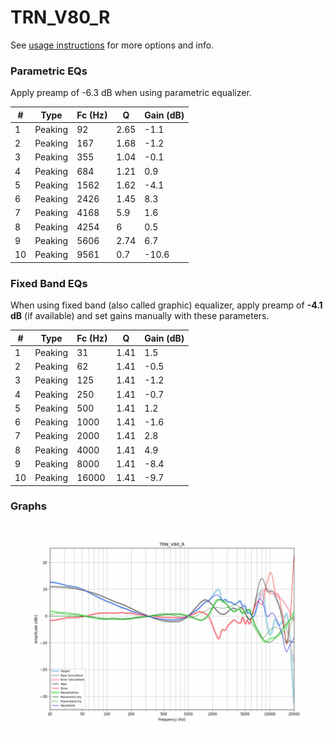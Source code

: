 # TRN_V80_R
See [usage instructions](https://github.com/jaakkopasanen/AutoEq#usage) for more options and info.

### Parametric EQs
Apply preamp of -6.3 dB when using parametric equalizer.

|   # | Type    |   Fc (Hz) |    Q |   Gain (dB) |
|-----|---------|-----------|------|-------------|
|   1 | Peaking |        92 | 2.65 |        -1.1 |
|   2 | Peaking |       167 | 1.68 |        -1.2 |
|   3 | Peaking |       355 | 1.04 |        -0.1 |
|   4 | Peaking |       684 | 1.21 |         0.9 |
|   5 | Peaking |      1562 | 1.62 |        -4.1 |
|   6 | Peaking |      2426 | 1.45 |         8.3 |
|   7 | Peaking |      4168 | 5.9  |         1.6 |
|   8 | Peaking |      4254 | 6    |         0.5 |
|   9 | Peaking |      5606 | 2.74 |         6.7 |
|  10 | Peaking |      9561 | 0.7  |       -10.6 |

### Fixed Band EQs
When using fixed band (also called graphic) equalizer, apply preamp of **-4.1 dB** (if available) and set gains manually with these parameters.

|   # | Type    |   Fc (Hz) |    Q |   Gain (dB) |
|-----|---------|-----------|------|-------------|
|   1 | Peaking |        31 | 1.41 |         1.5 |
|   2 | Peaking |        62 | 1.41 |        -0.5 |
|   3 | Peaking |       125 | 1.41 |        -1.2 |
|   4 | Peaking |       250 | 1.41 |        -0.7 |
|   5 | Peaking |       500 | 1.41 |         1.2 |
|   6 | Peaking |      1000 | 1.41 |        -1.6 |
|   7 | Peaking |      2000 | 1.41 |         2.8 |
|   8 | Peaking |      4000 | 1.41 |         4.9 |
|   9 | Peaking |      8000 | 1.41 |        -8.4 |
|  10 | Peaking |     16000 | 1.41 |        -9.7 |

### Graphs
![](./TRN_V80_R.png)
